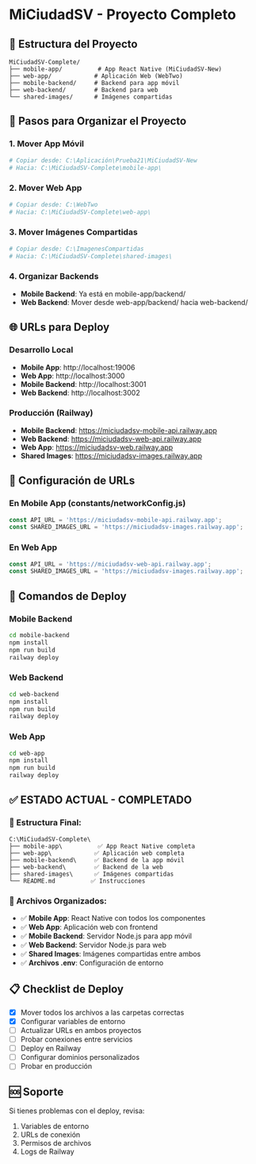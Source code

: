 # MiCiudadSV - Proyecto Completo

## 📁 Estructura del Proyecto

```
MiCiudadSV-Complete/
├── mobile-app/          # App React Native (MiCiudadSV-New)
├── web-app/            # Aplicación Web (WebTwo)
├── mobile-backend/     # Backend para app móvil
├── web-backend/        # Backend para web
└── shared-images/      # Imágenes compartidas
```

## 🚀 Pasos para Organizar el Proyecto

### 1. Mover App Móvil
```bash
# Copiar desde: C:\Aplicación\Prueba21\MiCiudadSV-New
# Hacia: C:\MiCiudadSV-Complete\mobile-app\
```

### 2. Mover Web App
```bash
# Copiar desde: C:\WebTwo
# Hacia: C:\MiCiudadSV-Complete\web-app\
```

### 3. Mover Imágenes Compartidas
```bash
# Copiar desde: C:\ImagenesCompartidas
# Hacia: C:\MiCiudadSV-Complete\shared-images\
```

### 4. Organizar Backends
- **Mobile Backend**: Ya está en mobile-app/backend/
- **Web Backend**: Mover desde web-app/backend/ hacia web-backend/

## 🌐 URLs para Deploy

### Desarrollo Local
- **Mobile App**: http://localhost:19006
- **Web App**: http://localhost:3000
- **Mobile Backend**: http://localhost:3001
- **Web Backend**: http://localhost:3002

### Producción (Railway)
- **Mobile Backend**: https://miciudadsv-mobile-api.railway.app
- **Web Backend**: https://miciudadsv-web-api.railway.app
- **Web App**: https://miciudadsv-web.railway.app
- **Shared Images**: https://miciudadsv-images.railway.app

## 📱 Configuración de URLs

### En Mobile App (constants/networkConfig.js)
```javascript
const API_URL = 'https://miciudadsv-mobile-api.railway.app';
const SHARED_IMAGES_URL = 'https://miciudadsv-images.railway.app';
```

### En Web App
```javascript
const API_URL = 'https://miciudadsv-web-api.railway.app';
const SHARED_IMAGES_URL = 'https://miciudadsv-images.railway.app';
```

## 🔧 Comandos de Deploy

### Mobile Backend
```bash
cd mobile-backend
npm install
npm run build
railway deploy
```

### Web Backend
```bash
cd web-backend
npm install
npm run build
railway deploy
```

### Web App
```bash
cd web-app
npm install
npm run build
railway deploy
```

## ✅ **ESTADO ACTUAL - COMPLETADO**

### **📁 Estructura Final:**
```
C:\MiCiudadSV-Complete\
├── mobile-app\          ✅ App React Native completa
├── web-app\            ✅ Aplicación web completa
├── mobile-backend\     ✅ Backend de la app móvil
├── web-backend\        ✅ Backend de la web
├── shared-images\      ✅ Imágenes compartidas
└── README.md          ✅ Instrucciones
```

### **🎯 Archivos Organizados:**
- ✅ **Mobile App**: React Native con todos los componentes
- ✅ **Web App**: Aplicación web con frontend
- ✅ **Mobile Backend**: Servidor Node.js para app móvil
- ✅ **Web Backend**: Servidor Node.js para web
- ✅ **Shared Images**: Imágenes compartidas entre ambos
- ✅ **Archivos .env**: Configuración de entorno

## 📋 Checklist de Deploy

- [x] Mover todos los archivos a las carpetas correctas
- [x] Configurar variables de entorno
- [ ] Actualizar URLs en ambos proyectos
- [ ] Probar conexiones entre servicios
- [ ] Deploy en Railway
- [ ] Configurar dominios personalizados
- [ ] Probar en producción

## 🆘 Soporte

Si tienes problemas con el deploy, revisa:
1. Variables de entorno
2. URLs de conexión
3. Permisos de archivos
4. Logs de Railway
